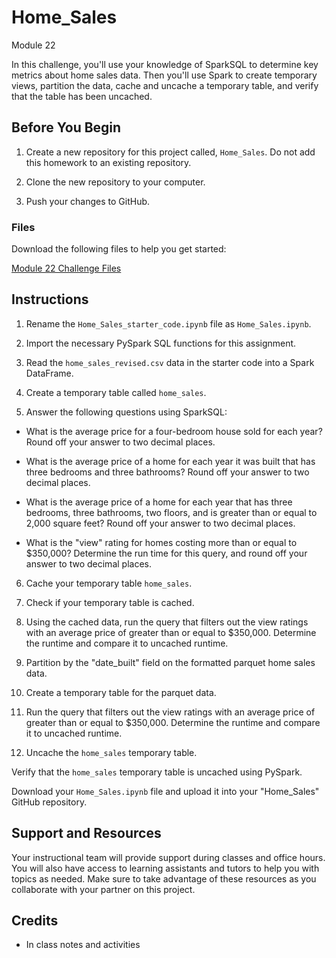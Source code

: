 # Home_Sales
Module 22

In this challenge, you'll use your knowledge of SparkSQL to determine key metrics about home sales data. Then you'll use Spark to create temporary views, partition the data, cache and uncache a temporary table, and verify that the table has been uncached.

## Before You Begin
1. Create a new repository for this project called, `Home_Sales`. Do not add this homework to an existing repository.

2. Clone the new repository to your computer.

3. Push your changes to GitHub.

### Files
Download the following files to help you get started:

[Module 22 Challenge Files]("https://static.bc-edx.com/data/dl-1-2/m22/lms/starter/Starter_Code.zip")

## Instructions
1. Rename the `Home_Sales_starter_code.ipynb` file as `Home_Sales.ipynb`.

2. Import the necessary PySpark SQL functions for this assignment.

3. Read the `home_sales_revised.csv` data in the starter code into a Spark DataFrame.

4. Create a temporary table called `home_sales`.

5. Answer the following questions using SparkSQL:

  - What is the average price for a four-bedroom house sold for each year? Round off your answer to two decimal places.
  
  - What is the average price of a home for each year it was built that has three bedrooms and three bathrooms? Round off your answer to two decimal places.
  
  -  What is the average price of a home for each year that has three bedrooms, three bathrooms, two floors, and is greater than or equal to 2,000 square feet? Round off your answer to two decimal places.
  
  - What is the "view" rating for homes costing more than or equal to $350,000? Determine the run time for this query, and round off your answer to two decimal places.

6. Cache your temporary table `home_sales`.

7. Check if your temporary table is cached.

8. Using the cached data, run the query that filters out the view ratings with an average price of greater than or equal to $350,000. Determine the runtime and compare it to uncached runtime.

9. Partition by the "date_built" field on the formatted parquet home sales data.

10. Create a temporary table for the parquet data.

11. Run the query that filters out the view ratings with an average price of greater than or equal to $350,000. Determine the runtime and compare it to uncached runtime.

12. Uncache the `home_sales` temporary table.

Verify that the `home_sales` temporary table is uncached using PySpark.

Download your `Home_Sales.ipynb` file and upload it into your "Home_Sales" GitHub repository.

## Support and Resources
Your instructional team will provide support during classes and office hours. You will also have access to learning assistants and tutors to help you with topics as needed. Make sure to take advantage of these resources as you collaborate with your partner on this project.
## Credits
- In class notes and activities
